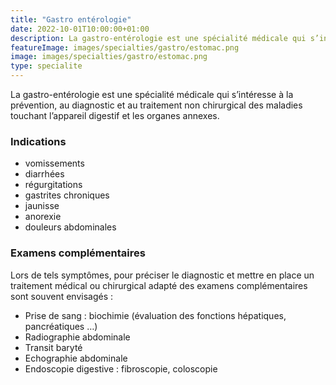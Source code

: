 ```yaml
---
title: "Gastro entérologie"
date: 2022-10-01T10:00:00+01:00
description: La gastro-entérologie est une spécialité médicale qui s’intéresse à la prévention, au diagnostic et au traitement non chirurgical des maladies touchant l’appareil digestif et les organes annexes.
featureImage: images/specialties/gastro/estomac.png
image: images/specialties/gastro/estomac.png
type: specialite
---
```

 La gastro-entérologie est une spécialité médicale qui s’intéresse à la prévention, au diagnostic et au traitement non chirurgical des maladies touchant l’appareil digestif et les organes annexes.

 ### Indications

* vomissements
* diarrhées
* régurgitations
* gastrites chroniques
* jaunisse
* anorexie
* douleurs abdominales

### Examens complémentaires 

Lors de tels symptômes, pour préciser le diagnostic et mettre en place un traitement médical ou chirurgical adapté des examens complémentaires sont souvent envisagés :
* Prise de sang : biochimie (évaluation des fonctions hépatiques, pancréatiques …)
* Radiographie abdominale
* Transit baryté
* Echographie abdominale
* Endoscopie digestive : fibroscopie, coloscopie
    
